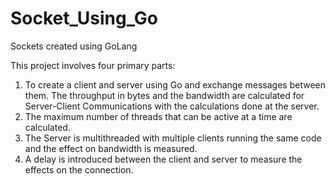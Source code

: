 # Socket_Using_Go
Sockets created using GoLang

This project involves four primary parts:

1. To create a client and server using Go and exchange messages between them. The throughput in bytes and the bandwidth are calculated for Server-Client Communications with the calculations done at the server.
2. The maximum number of threads that can be active at a time are calculated.
3. The Server is multithreaded with multiple clients running the same code and the effect on bandwidth is measured.
4. A delay is introduced between the client and server to measure the effects on the connection.
